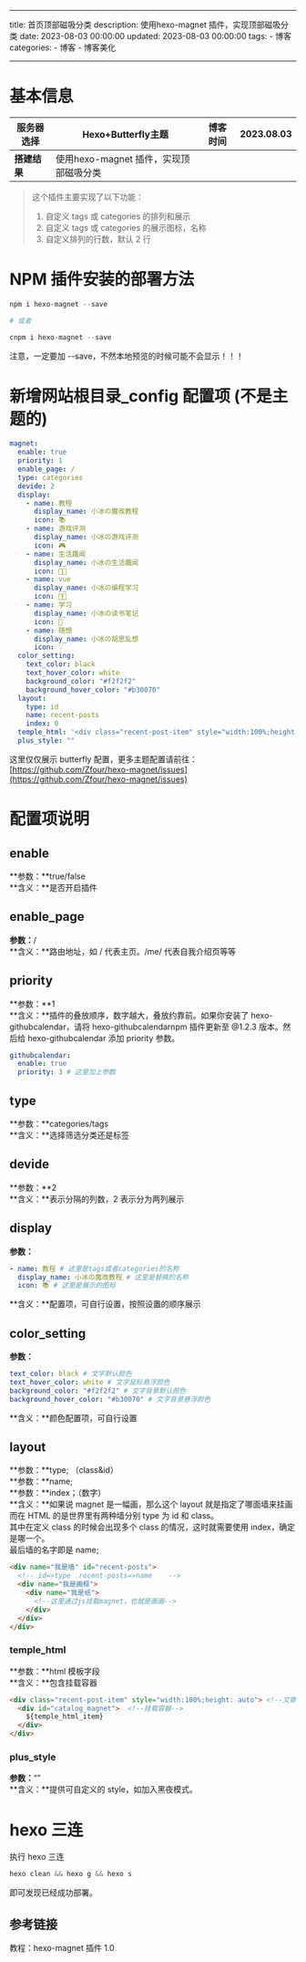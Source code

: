 
---
title: 首页顶部磁吸分类
description: 使用hexo-magnet 插件，实现顶部磁吸分类
date: 2023-08-03 00:00:00
updated: 2023-08-03 00:00:00
tags: 
    - 博客
categories: 
    - 博客
    - 博客美化    

---

<a name="ILMNh"></a>
# 基本信息
| **服务器选择** | Hexo+Butterfly主题 | **博客时间** | 2023.08.03 |
| --- | --- | --- | --- |
| **搭建结果** | 使用hexo-magnet 插件，实现顶部磁吸分类 |  |  |

>这个插件主要实现了以下功能：
>1. 自定义 tags 或 categories 的排列和展示 
>2. 自定义 tags 或 categories 的展示图标，名称 
>3. 自定义排列的行数，默认 2 行
<a name="xSsqf"></a>
# NPM 插件安装的部署方法
```powershell
npm i hexo-magnet --save

# 或者

cnpm i hexo-magnet --save
```
注意，一定要加 --save，不然本地预览的时候可能不会显示！！！
<a name="lRTiI"></a>
# 新增网站根目录_config 配置项 (不是主题的)
```yaml
magnet:
  enable: true
  priority: 1
  enable_page: /
  type: categories
  devide: 2
  display:
    - name: 教程
      display_name: 小冰の魔改教程
      icon: 📚
    - name: 游戏评测
      display_name: 小冰の游戏评测
      icon: 🎮
    - name: 生活趣闻
      display_name: 小冰の生活趣闻
      icon: 🐱‍👓
    - name: vue
      display_name: 小冰の编程学习
      icon: 👩‍💻
    - name: 学习
      display_name: 小冰の读书笔记
      icon: 📒
    - name: 随想
      display_name: 小冰の胡思乱想
      icon: 💡
  color_setting:
    text_color: black
    text_hover_color: white
    background_color: "#f2f2f2"
    background_hover_color: "#b30070"
  layout:
    type: id
    name: recent-posts
    index: 0
  temple_html: '<div class="recent-post-item" style="width:100%;height: auto"><div id="catalog_magnet">${temple_html_item}</div></div>'
  plus_style: ""
```
这里仅仅展示 butterfly 配置，更多主题配置请前往：[https://github.com/Zfour/hexo-magnet/issues](https://github.com/Zfour/hexo-magnet/issues)
<a name="UuShN"></a>
# 配置项说明
<a name="eWqoI"></a>
## enable
**参数：**true/false<br />**含义：**是否开启插件
<a name="npy93"></a>
## enable_page
**参数：**/<br />**含义：**路由地址，如 / 代表主页。/me/ 代表自我介绍页等等
<a name="y2j36"></a>
## priority
**参数：**1<br />**含义：**插件的叠放顺序，数字越大，叠放约靠前。如果你安装了 hexo-githubcalendar，请将 hexo-githubcalendarnpm 插件更新至 @1.2.3 版本。然后给 hexo-githubcalendar 添加 priority 参数。
```yaml
githubcalendar:
  enable: true
  priority: 3 # 这里加上参数
```
<a name="LbjTX"></a>
## type
**参数：**categories/tags<br />**含义：**选择筛选分类还是标签
<a name="SljGN"></a>
## devide
**参数：**2<br />**含义：**表示分隔的列数，2 表示分为两列展示
<a name="ifFtJ"></a>
## display
**参数：**
```yaml
- name: 教程 # 这里是tags或者categories的名称
  display_name: 小冰の魔改教程 # 这里是替换的名称
  icon: 📚 # 这里是展示的图标
```
**含义：**配置项，可自行设置，按照设置的顺序展示
<a name="C69ry"></a>
## color_setting
**参数：**
```yaml
text_color: black # 文字默认颜色
text_hover_color: white # 文字鼠标悬浮颜色
background_color: "#f2f2f2" # 文字背景默认颜色
background_hover_color: "#b30070" # 文字背景悬浮颜色
```
**含义：**颜色配置项，可自行设置
<a name="xWdJL"></a>
## layout
**参数：**type; （class&id）<br />**参数：**name;<br />**参数：**index；（数字）<br />**含义：**如果说 magnet 是一幅画，那么这个 layout 就是指定了哪面墙来挂画<br />而在 HTML 的是世界里有两种墙分别 type 为 id 和 class。<br />其中在定义 class 的时候会出现多个 class 的情况，这时就需要使用 index，确定是哪一个。<br />最后墙的名字即是 name;
```html
<div name="我是墙" id="recent-posts">
  <!-- id=>type  recent-posts=>name    -->
  <div name="我是画框">
    <div name="我是纸">
      <!--这里通过js挂载magnet，也就是画画-->
    </div>
  </div>
</div>
```
<a name="aHtuO"></a>
### temple_html
**参数：**html 模板字段<br />**含义：**包含挂载容器
```html
<div class="recent-post-item" style="width:100%;height: auto"> <!--文章容器-->
  <div id="catalog_magnet">  <!--挂载容器-->
    ${temple_html_item}
  </div>
</div>
```
<a name="VM6AH"></a>
### plus_style
**参数：**“”<br />**含义：**提供可自定义的 style，如加入黑夜模式。
<a name="SVkcg"></a>
# hexo 三连
执行 hexo 三连
```powershell
hexo clean && hexo g && hexo s
```
即可发现已经成功部署。
<a name="mTlRt"></a>
## 参考链接
教程：hexo-magnet 插件 1.0
